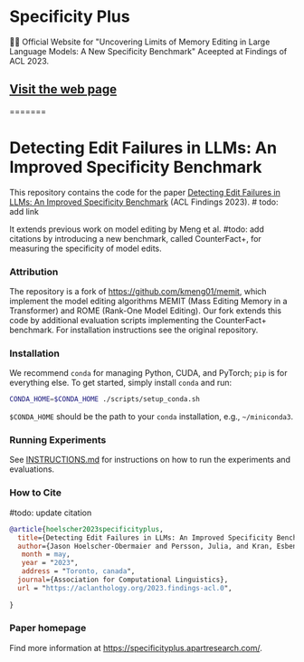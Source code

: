 
# Specificity Plus

👩‍💻 Official Website for "Uncovering Limits of Memory Editing in Large Language Models: A New Specificity Benchmark" Aceepted at Findings of ACL 2023.

## [Visit the web page](https://specificityplus.apartresearch.com)
=======
# Detecting Edit Failures in LLMs: An Improved Specificity Benchmark

This repository contains the code for the paper [Detecting Edit Failures in LLMs: An Improved Specificity Benchmark]() (ACL Findings 2023). # todo: add link

It extends previous work on model editing by Meng et al. #todo: add citations by introducing a new benchmark, called CounterFact+, for measuring the specificity of model edits. 

### Attribution
The repository is a fork of https://github.com/kmeng01/memit, which implement the model editing algorithms MEMIT (Mass Editing Memory in a Transformer) and ROME (Rank-One Model Editing). Our fork extends this code by additional evaluation scripts implementing the CounterFact+ benchmark. For installation instructions see the original repository.

### Installation
We recommend `conda` for managing Python, CUDA, and PyTorch; `pip` is for everything else. To get started, simply install `conda` and run:
```bash
CONDA_HOME=$CONDA_HOME ./scripts/setup_conda.sh
```

`$CONDA_HOME` should be the path to your `conda` installation, e.g., `~/miniconda3`.


### Running Experiments
See [INSTRUCTIONS.md](INSTRUCTIONS.md) for instructions on how to run the experiments and evaluations.

### How to Cite
#todo: update citation 
```bibtex
@article{hoelscher2023specificityplus,
  title={Detecting Edit Failures in LLMs: An Improved Specificity Benchmark},
  author={Jason Hoelscher-Obermaier and Persson, Julia, and Kran, Esben and Konstas, Ioannis and Barez, Fazl},
   month = may,
   year = "2023",
   address = "Toronto, canada",
  journal={Association for Computational Linguistics},
  url = "https://aclanthology.org/2023.findings-acl.0",
  
}
```

### Paper homepage
Find more information at https://specificityplus.apartresearch.com/.

